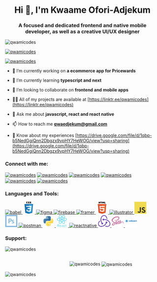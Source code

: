<h1 align="center">Hi 👋, I'm Kwaame Ofori-Adjekum</h1>
<h3 align="center">A focused and dedicated frontend and native mobile developer, as well as a creative UI/UX designer</h3>

<p align="left"> <img src="https://komarev.com/ghpvc/?username=qwamicodes&label=Profile%20views&color=0e75b6&style=flat" alt="qwamicodes" /> </p>

<p align="left"> <a href="https://github.com/ryo-ma/github-profile-trophy"><img src="https://github-profile-trophy.vercel.app/?username=qwamicodes" alt="qwamicodes" /></a> </p>

<p align="left"> <a href="https://twitter.com/qwamicodes" target="blank"><img src="https://img.shields.io/twitter/follow/qwamicodes?logo=twitter&style=for-the-badge" alt="qwamicodes" /></a> </p>

- 🔭 I’m currently working on **a ecommerce app for Pricewards**

- 🌱 I’m currently learning **typescript and next**

- 👯 I’m looking to collaborate on **frontend and mobile apps**

- 👨‍💻 All of my projects are available at [https://linktr.ee/qwamicodes](https://linktr.ee/qwamicodes)

- 💬 Ask me about **javascript, react and react native**

- 📫 How to reach me **qwaedjekum@gmail.com**

- 📄 Know about my experiences [https://drive.google.com/file/d/1qbp-b5NedGgiQnn2Dbgzx9vpHY7HeWOG/view?usp=sharing](https://drive.google.com/file/d/1qbp-b5NedGgiQnn2Dbgzx9vpHY7HeWOG/view?usp=sharing)

<h3 align="left">Connect with me:</h3>
<p align="left">
<a href="https://twitter.com/qwamicodes" target="blank"><img align="center" src="https://raw.githubusercontent.com/rahuldkjain/github-profile-readme-generator/master/src/images/icons/Social/twitter.svg" alt="qwamicodes" height="30" width="40" /></a>
<a href="https://linkedin.com/in/qwamicodes" target="blank"><img align="center" src="https://raw.githubusercontent.com/rahuldkjain/github-profile-readme-generator/master/src/images/icons/Social/linked-in-alt.svg" alt="qwamicodes" height="30" width="40" /></a>
<a href="https://codesandbox.com/qwamicodes" target="blank"><img align="center" src="https://raw.githubusercontent.com/rahuldkjain/github-profile-readme-generator/master/src/images/icons/Social/codesandbox.svg" alt="qwamicodes" height="30" width="40" /></a>
<a href="https://fb.com/qwamicodes" target="blank"><img align="center" src="https://raw.githubusercontent.com/rahuldkjain/github-profile-readme-generator/master/src/images/icons/Social/facebook.svg" alt="qwamicodes" height="30" width="40" /></a>
<a href="https://instagram.com/qwamicodes" target="blank"><img align="center" src="https://raw.githubusercontent.com/rahuldkjain/github-profile-readme-generator/master/src/images/icons/Social/instagram.svg" alt="qwamicodes" height="30" width="40" /></a>
<a href="https://dribbble.com/qwamicodes" target="blank"><img align="center" src="https://raw.githubusercontent.com/rahuldkjain/github-profile-readme-generator/master/src/images/icons/Social/dribbble.svg" alt="qwamicodes" height="30" width="40" /></a>
</p>

<h3 align="left">Languages and Tools:</h3>
<p align="left"> <a href="https://babeljs.io/" target="_blank" rel="noreferrer"> <img src="https://www.vectorlogo.zone/logos/babeljs/babeljs-icon.svg" alt="babel" width="40" height="40"/> </a> <a href="https://www.w3schools.com/css/" target="_blank" rel="noreferrer"> <img src="https://raw.githubusercontent.com/devicons/devicon/master/icons/css3/css3-original-wordmark.svg" alt="css3" width="40" height="40"/> </a> <a href="https://www.figma.com/" target="_blank" rel="noreferrer"> <img src="https://www.vectorlogo.zone/logos/figma/figma-icon.svg" alt="figma" width="40" height="40"/> </a> <a href="https://firebase.google.com/" target="_blank" rel="noreferrer"> <img src="https://www.vectorlogo.zone/logos/firebase/firebase-icon.svg" alt="firebase" width="40" height="40"/> </a> <a href="https://www.framer.com/" target="_blank" rel="noreferrer"> <img src="https://www.vectorlogo.zone/logos/framer/framer-icon.svg" alt="framer" width="40" height="40"/> </a> <a href="https://www.w3.org/html/" target="_blank" rel="noreferrer"> <img src="https://raw.githubusercontent.com/devicons/devicon/master/icons/html5/html5-original-wordmark.svg" alt="html5" width="40" height="40"/> </a> <a href="https://www.adobe.com/in/products/illustrator.html" target="_blank" rel="noreferrer"> <img src="https://www.vectorlogo.zone/logos/adobe_illustrator/adobe_illustrator-icon.svg" alt="illustrator" width="40" height="40"/> </a> <a href="https://developer.mozilla.org/en-US/docs/Web/JavaScript" target="_blank" rel="noreferrer"> <img src="https://raw.githubusercontent.com/devicons/devicon/master/icons/javascript/javascript-original.svg" alt="javascript" width="40" height="40"/> </a> <a href="https://www.photoshop.com/en" target="_blank" rel="noreferrer"> <img src="https://raw.githubusercontent.com/devicons/devicon/master/icons/photoshop/photoshop-line.svg" alt="photoshop" width="40" height="40"/> </a> <a href="https://postman.com" target="_blank" rel="noreferrer"> <img src="https://www.vectorlogo.zone/logos/getpostman/getpostman-icon.svg" alt="postman" width="40" height="40"/> </a> <a href="https://www.python.org" target="_blank" rel="noreferrer"> <img src="https://raw.githubusercontent.com/devicons/devicon/master/icons/python/python-original.svg" alt="python" width="40" height="40"/> </a> <a href="https://reactjs.org/" target="_blank" rel="noreferrer"> <img src="https://raw.githubusercontent.com/devicons/devicon/master/icons/react/react-original-wordmark.svg" alt="react" width="40" height="40"/> </a> <a href="https://reactnative.dev/" target="_blank" rel="noreferrer"> <img src="https://reactnative.dev/img/header_logo.svg" alt="reactnative" width="40" height="40"/> </a> <a href="https://redux.js.org" target="_blank" rel="noreferrer"> <img src="https://raw.githubusercontent.com/devicons/devicon/master/icons/redux/redux-original.svg" alt="redux" width="40" height="40"/> </a> <a href="https://sass-lang.com" target="_blank" rel="noreferrer"> <img src="https://raw.githubusercontent.com/devicons/devicon/master/icons/sass/sass-original.svg" alt="sass" width="40" height="40"/> </a> <a href="https://webpack.js.org" target="_blank" rel="noreferrer"> <img src="https://raw.githubusercontent.com/devicons/devicon/d00d0969292a6569d45b06d3f350f463a0107b0d/icons/webpack/webpack-original-wordmark.svg" alt="webpack" width="40" height="40"/> </a> </p>

<h3 align="left">Support:</h3>
<p><a href="https://www.buymeacoffee.com/qwamicodes"> <img align="left" src="https://cdn.buymeacoffee.com/buttons/v2/default-yellow.png" height="50" width="210" alt="qwamicodes" /></a></p><br><br>

<p><img align="left" src="https://github-readme-stats.vercel.app/api/top-langs?username=qwamicodes&show_icons=true&locale=en&layout=compact" alt="qwamicodes" /></p>

<p>&nbsp;<img align="center" src="https://github-readme-stats.vercel.app/api?username=qwamicodes&show_icons=true&locale=en" alt="qwamicodes" /></p>

<p><img align="center" src="https://github-readme-streak-stats.herokuapp.com/?user=qwamicodes&" alt="qwamicodes" /></p>
